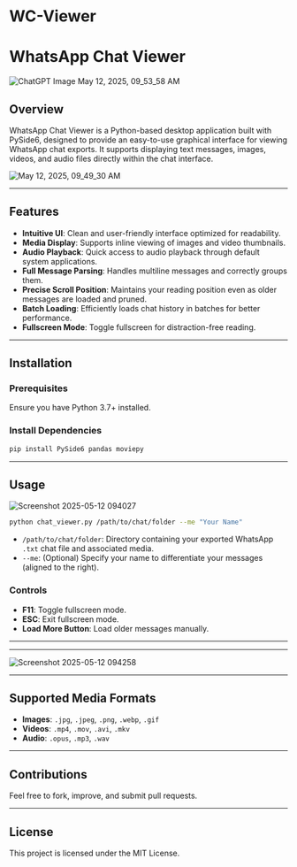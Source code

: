 # WC-Viewer
# WhatsApp Chat Viewer
![ChatGPT Image May 12, 2025, 09_53_58 AM](https://github.com/user-attachments/assets/1796ce4c-237e-42c7-9da2-08efc8c4b8ce)

## Overview

WhatsApp Chat Viewer is a Python-based desktop application built with PySide6, designed to provide an easy-to-use graphical interface for viewing WhatsApp chat exports. It supports displaying text messages, images, videos, and audio files directly within the chat interface.

![May 12, 2025, 09_49_30 AM](https://github.com/user-attachments/assets/bf8e7c0a-c716-499f-b789-8b01a24aa554)

---

## Features

* **Intuitive UI**: Clean and user-friendly interface optimized for readability.
* **Media Display**: Supports inline viewing of images and video thumbnails.
* **Audio Playback**: Quick access to audio playback through default system applications.
* **Full Message Parsing**: Handles multiline messages and correctly groups them.
* **Precise Scroll Position**: Maintains your reading position even as older messages are loaded and pruned.
* **Batch Loading**: Efficiently loads chat history in batches for better performance.
* **Fullscreen Mode**: Toggle fullscreen for distraction-free reading.

---

## Installation

### Prerequisites

Ensure you have Python 3.7+ installed.

### Install Dependencies

```bash
pip install PySide6 pandas moviepy
```

---

## Usage


![Screenshot 2025-05-12 094027](https://github.com/user-attachments/assets/4d462c68-638f-4290-8832-ff7607d03153)




```bash
python chat_viewer.py /path/to/chat/folder --me "Your Name"
```

* `/path/to/chat/folder`: Directory containing your exported WhatsApp `.txt` chat file and associated media.
* `--me`: (Optional) Specify your name to differentiate your messages (aligned to the right).

### Controls

* **F11**: Toggle fullscreen mode.
* **ESC**: Exit fullscreen mode.
* **Load More Button**: Load older messages manually.

---

---

![Screenshot 2025-05-12 094258](https://github.com/user-attachments/assets/7e46b9a1-b4e4-4c6a-a50e-68437f97211c)

---

## Supported Media Formats

* **Images**: `.jpg`, `.jpeg`, `.png`, `.webp`, `.gif`
* **Videos**: `.mp4`, `.mov`, `.avi`, `.mkv`
* **Audio**: `.opus`, `.mp3`, `.wav`

---

## Contributions

Feel free to fork, improve, and submit pull requests.

---

## License

This project is licensed under the MIT License.
